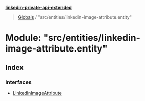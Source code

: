 **[linkedin-private-api-extended](../README.md)**

> [Globals](../globals.md) / "src/entities/linkedin-image-attribute.entity"

# Module: "src/entities/linkedin-image-attribute.entity"

## Index

### Interfaces

* [LinkedInImageAttribute](../interfaces/_src_entities_linkedin_image_attribute_entity_.linkedinimageattribute.md)
